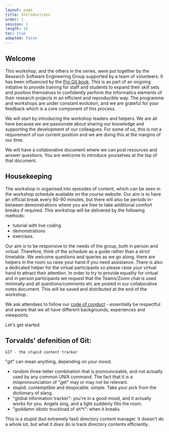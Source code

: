 ```yaml
---
layout: page
title: Introductions
order: 1
session: 1
length: 10
toc: true
adapted: false
---
```


## Welcome

This workshop, and the others in the series, were put together by the Research Software Engineering Group supported by a team of volunteers.
It has been influenced by the [Pro Git book](https://git-scm.com/book/en/v2).
This is as part of an ongoing initiative to provide training for staff and students to expand their skill sets and position themselves to confidently perform the informatics elements of their research projects in an efficient and reproducible way.
The programme and workshops are under constant evolution, and we are grateful for your feedback which is a core component of this process.

We will start by introducing the workshop leaders and helpers. We are all here because we are passionate about sharing our knowledge and supporting the development of our colleagues. For some of us, this is not a requirement of our current position and we are doing this at the margins of our time.

We will have a collaborative document where we can post resources and answer questions.
You are welcome to introduce yourselves at the top of that document.

## Housekeeping

The workshop in organised into episodes of content, which can be seen in the workshop schedule available on the course website.
Our aim is to have an official break every 60-90 minutes, but there will also be periods in-between demonstrations where you are free to take additional comfort breaks if required.
This workshop will be delivered by the following methods:

- tutorial with live coding
- demonstrations
- exercises.

<!--Inclusion of interactive quizzes?-->

Our aim is to be responsive to the needs of the group, both in person and virtual. Therefore, think of the schedule as a guide rather than a strict timetable. We welcome questions and queries as we go along, there are helpers in the room so raise your hand if you need assistance. There is also a dedicated helper for the virtual participants so please raise your virtual hand to attract their attention. In order to try to provide equality for virtual and in person participants we request that the Teams/Zoom chat is used minimally and all questions/comments etc are posted in our collaborative notes document. This will be saved and distributed at the end of the workshop.  

We ask attendees to follow our [code of conduct](code.html) - essentially be respectful and aware that we all have different backgrounds, experiences and viewpoints.

Let's get started.

## Torvalds' defenition of Git:


	GIT - the stupid content tracker

"git" can mean anything, depending on your mood.

 - random three-letter combination that is pronounceable, and not
   actually used by any common UNIX command.  The fact that it is a
   mispronounciation of "get" may or may not be relevant.
 - stupid. contemptible and despicable. simple. Take your pick from the
   dictionary of slang.
 - "global information tracker": you're in a good mood, and it actually
   works for you. Angels sing, and a light suddenly fills the room.
 - "goddamn idiotic truckload of sh*t": when it breaks

This is a stupid (but extremely fast) directory content manager.  It
doesn't do a whole lot, but what it _does_ do is track directory
contents efficiently.